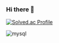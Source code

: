 ### Hi there 👋


[![Solved.ac Profile](http://mazassumnida.wtf/api/generate_badge?boj=dreamthre)](https://solved.ac/dreamthre)

![mysql](https://img.shields.io/badge/mysql-4479A1.svg?&style=for-the-badge&logo=mysql&logoColor=white)





<!--
**giraffenostrils/giraffenostrils** is a ✨ _special_ ✨ repository because its `README.md` (this file) appears on your GitHub profile.

Here are some ideas to get you started:

- 🔭 I’m currently working on ...
- 🌱 I’m currently learning ...
- 👯 I’m looking to collaborate on ...
- 🤔 I’m looking for help with ...
- 💬 Ask me about ...
- 📫 How to reach me: ...
- 😄 Pronouns: ...
- ⚡ Fun fact: ...
-->
